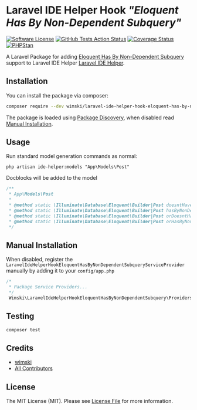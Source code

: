 # Laravel IDE Helper Hook *"Eloquent Has By Non-Dependent Subquery"*

[![Software License](https://img.shields.io/badge/license-MIT-brightgreen.svg?style=flat-square)](LICENSE.md)
[![GitHub Tests Action Status](https://img.shields.io/github/workflow/status/wimski/laravel-ide-helper-hook-eloquent-has-by-non-dependent-subquery/run-tests?label=tests)](https://github.com/wimski/laravel-ide-helper-hook-eloquent-has-by-non-dependent-subquery/actions?query=workflow%3Arun-tests+branch%3Amaster)
[![Coverage Status](https://coveralls.io/repos/github/wimski/laravel-ide-helper-hook-eloquent-has-by-non-dependent-subquery/badge.svg?branch=master)](https://coveralls.io/github/wimski/laravel-ide-helper-hook-eloquent-has-by-non-dependent-subquery?branch=master)
[![PHPStan](https://img.shields.io/badge/PHPStan-enabled-brightgreen.svg?style=flat)](https://github.com/phpstan/phpstan)

A Laravel Package for adding [Eloquent Has By Non-Dependent Subquery](https://github.com/mpyw/eloquent-has-by-non-dependent-subquery) support to Laravel IDE Helper [Laravel IDE Helper](https://github.com/barryvdh/laravel-ide-helper).

## Installation

You can install the package via composer:

```bash
composer require --dev wimski/laravel-ide-helper-hook-eloquent-has-by-non-dependent-subquery
```

The package is loaded using [Package Discovery](https://laravel.com/docs/8.x/packages#package-discovery), when disabled read [Manual Installation](#manual-installation).

## Usage

Run standard model generation commands as normal:

`php artisan ide-helper:models "App\Models\Post"`

Docblocks will be added to the model

```php
/**
 * App\Models\Post
 * 
 * @method static \Illuminate\Database\Eloquent\Builder|Post doesntHaveByNonDependentSubquery($relationMethod, ...$constraints) 
 * @method static \Illuminate\Database\Eloquent\Builder|Post hasByNonDependentSubquery($relationMethod, ...$constraints) 
 * @method static \Illuminate\Database\Eloquent\Builder|Post orDoesntHaveByNonDependentSubquery($relationMethod, ...$constraints) 
 * @method static \Illuminate\Database\Eloquent\Builder|Post orHasByNonDependentSubquery($relationMethod, ...$constraints)
 */ 
```

## Manual Installation
When disabled, register the `LaravelIdeHelperHookEloquentHasByNonDependentSubqueryServiceProvider` manually by adding it to your `config/app.php`

```php
/*
 * Package Service Providers...
 */
 Wimski\LaravelIdeHelperHookEloquentHasByNonDependentSubquery\Providers\LaravelIdeHelperHookEloquentHasByNonDependentSubqueryServiceProvider::class,
```

## Testing

```bash
composer test
```

## Credits

- [wimski](https://github.com/wimski)
- [All Contributors](../../contributors)

## License

The MIT License (MIT). Please see [License File](LICENSE.md) for more information.
